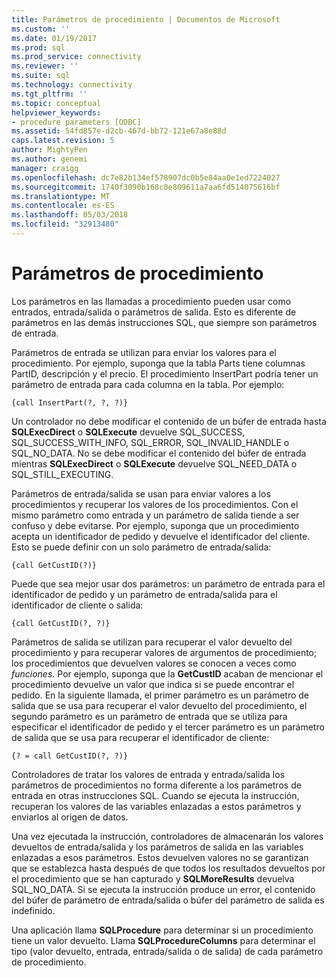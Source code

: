 ```yaml
---
title: Parámetros de procedimiento | Documentos de Microsoft
ms.custom: ''
ms.date: 01/19/2017
ms.prod: sql
ms.prod_service: connectivity
ms.reviewer: ''
ms.suite: sql
ms.technology: connectivity
ms.tgt_pltfrm: ''
ms.topic: conceptual
helpviewer_keywords:
- procedure parameters [ODBC]
ms.assetid: 54fd857e-d2cb-467d-bb72-121e67a8e88d
caps.latest.revision: 5
author: MightyPen
ms.author: genemi
manager: craigg
ms.openlocfilehash: dc7e82b134ef578907dc0b5e84aa0e1ed7224027
ms.sourcegitcommit: 1740f3090b168c0e809611a7aa6fd514075616bf
ms.translationtype: MT
ms.contentlocale: es-ES
ms.lasthandoff: 05/03/2018
ms.locfileid: "32913480"
---
```

# <a name="procedure-parameters"></a>Parámetros de procedimiento
Los parámetros en las llamadas a procedimiento pueden usar como entrados, entrada/salida o parámetros de salida. Esto es diferente de parámetros en las demás instrucciones SQL, que siempre son parámetros de entrada.  
  
 Parámetros de entrada se utilizan para enviar los valores para el procedimiento. Por ejemplo, suponga que la tabla Parts tiene columnas PartID, descripción y el precio. El procedimiento InsertPart podría tener un parámetro de entrada para cada columna en la tabla. Por ejemplo:  
  
```  
{call InsertPart(?, ?, ?)}  
```  
  
 Un controlador no debe modificar el contenido de un búfer de entrada hasta **SQLExecDirect** o **SQLExecute** devuelve SQL_SUCCESS, SQL_SUCCESS_WITH_INFO, SQL_ERROR, SQL_INVALID_HANDLE o SQL_NO_DATA. No se debe modificar el contenido del búfer de entrada mientras **SQLExecDirect** o **SQLExecute** devuelve SQL_NEED_DATA o SQL_STILL_EXECUTING.  
  
 Parámetros de entrada/salida se usan para enviar valores a los procedimientos y recuperar los valores de los procedimientos. Con el mismo parámetro como entrada y un parámetro de salida tiende a ser confuso y debe evitarse. Por ejemplo, suponga que un procedimiento acepta un identificador de pedido y devuelve el identificador del cliente. Esto se puede definir con un solo parámetro de entrada/salida:  
  
```  
{call GetCustID(?)}  
```  
  
 Puede que sea mejor usar dos parámetros: un parámetro de entrada para el identificador de pedido y un parámetro de entrada/salida para el identificador de cliente o salida:  
  
```  
{call GetCustID(?, ?)}  
```  
  
 Parámetros de salida se utilizan para recuperar el valor devuelto del procedimiento y para recuperar valores de argumentos de procedimiento; los procedimientos que devuelven valores se conocen a veces como *funciones*. Por ejemplo, suponga que la **GetCustID** acaban de mencionar el procedimiento devuelve un valor que indica si se puede encontrar el pedido. En la siguiente llamada, el primer parámetro es un parámetro de salida que se usa para recuperar el valor devuelto del procedimiento, el segundo parámetro es un parámetro de entrada que se utiliza para especificar el identificador de pedido y el tercer parámetro es un parámetro de salida que se usa para recuperar el identificador de cliente:  
  
```  
{? = call GetCustID(?, ?)}  
```  
  
 Controladores de tratar los valores de entrada y entrada/salida los parámetros de procedimientos no forma diferente a los parámetros de entrada en otras instrucciones SQL. Cuando se ejecuta la instrucción, recuperan los valores de las variables enlazadas a estos parámetros y enviarlos al origen de datos.  
  
 Una vez ejecutada la instrucción, controladores de almacenarán los valores devueltos de entrada/salida y los parámetros de salida en las variables enlazadas a esos parámetros. Estos devuelven valores no se garantizan que se establezca hasta después de que todos los resultados devueltos por el procedimiento que se han capturado y **SQLMoreResults** devuelva SQL_NO_DATA. Si se ejecuta la instrucción produce un error, el contenido del búfer de parámetro de entrada/salida o búfer del parámetro de salida es indefinido.  
  
 Una aplicación llama **SQLProcedure** para determinar si un procedimiento tiene un valor devuelto. Llama **SQLProcedureColumns** para determinar el tipo (valor devuelto, entrada, entrada/salida o de salida) de cada parámetro de procedimiento.
